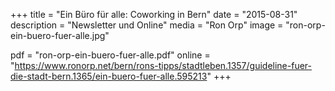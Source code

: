 +++
title = "Ein Büro für alle: Coworking in Bern"
date = "2015-08-31"
description = "Newsletter und Online"
media = "Ron Orp"
image = "ron-orp-ein-buero-fuer-alle.jpg"

pdf = "ron-orp-ein-buero-fuer-alle.pdf"
online = "https://www.ronorp.net/bern/rons-tipps/stadtleben.1357/guideline-fuer-die-stadt-bern.1365/ein-buero-fuer-alle.595213"
+++

